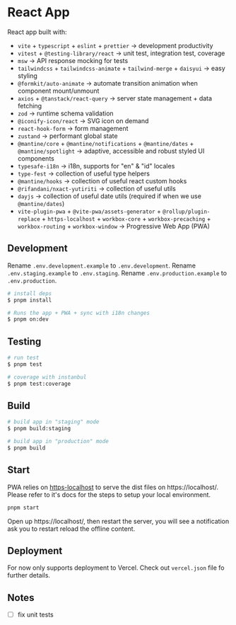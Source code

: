 # React App

React app built with:

- `vite` + `typescript` + `eslint` + `prettier` -> development productivity
- `vitest` + `@testing-library/react` -> unit test, integration test, coverage
- `msw` -> API response mocking for tests
- `tailwindcss` + `tailwindcss-animate` + `tailwind-merge` + `daisyui` -> easy styling
- `@formkit/auto-animate` -> automate transition animation when component mount/unmount
- `axios` + `@tanstack/react-query` -> server state management + data fetching
- `zod` -> runtime schema validation
- `@iconify-icon/react` -> SVG icon on demand
- `react-hook-form` -> form management
- `zustand` -> performant global state
- `@mantine/core` + `@mantine/notifications` + `@mantine/dates` + `@mantine/spotlight` -> adaptive, accessible and robust styled UI components
- `typesafe-i18n` -> i18n, supports for "en" & "id" locales
- `type-fest` -> collection of useful type helpers
- `@mantine/hooks` -> collection of useful react custom hooks
- `@rifandani/nxact-yutiriti` -> collection of useful utils
- `dayjs` -> collection of useful date utils (required if when we use `@mantine/dates`)
- `vite-plugin-pwa` + `@vite-pwa/assets-generator` + `@rollup/plugin-replace` + `https-localhost` + `workbox-core` + `workbox-precaching` + `workbox-routing` + `workbox-window` -> Progressive Web App (PWA)

## Development

Rename `.env.development.example` to `.env.development`.
Rename `.env.staging.example` to `.env.staging`.
Rename `.env.production.example` to `.env.production`.

```bash
# install deps
$ pnpm install

# Runs the app + PWA + sync with i18n changes
$ pnpm on:dev
```

## Testing

```bash
# run test
$ pnpm test

# coverage with instanbul
$ pnpm test:coverage
```

## Build

```bash
# build app in "staging" mode
$ pnpm build:staging

# build app in "production" mode
$ pnpm build
```

## Start

PWA relies on [https-localhost](https://github.com/daquinoaldo/https-localhost) to serve the dist files on https://localhost/.
Please refer to it's docs for the steps to setup your local environment.

```bash
pnpm start
```

Open up https://localhost/, then restart the server, you will see a notification ask you to restart reload the offline content.

## Deployment

For now only supports deployment to Vercel.
Check out `vercel.json` file fo further details.

## Notes

- [ ] fix unit tests
